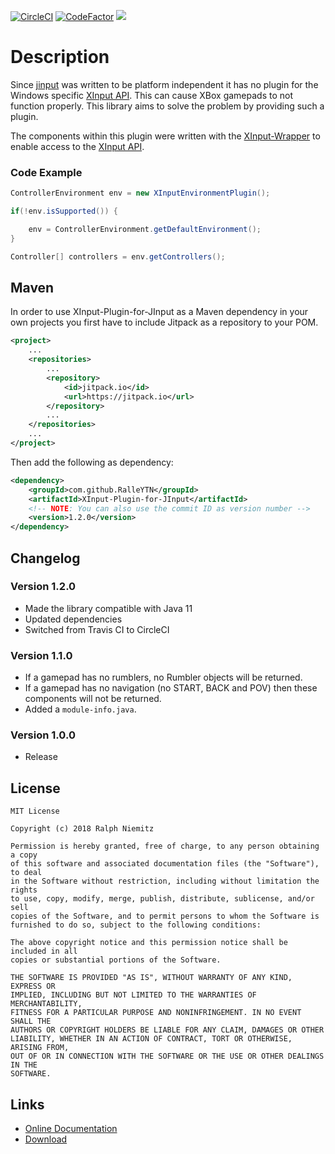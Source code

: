 [![CircleCI](https://dl.circleci.com/status-badge/img/gh/RalleYTN/XInput-Plugin-for-JInput/tree/master.svg?style=svg)](https://dl.circleci.com/status-badge/redirect/gh/RalleYTN/XInput-Plugin-for-JInput/tree/master)
[![CodeFactor](https://www.codefactor.io/repository/github/ralleytn/xinput-plugin-for-jinput/badge)](https://www.codefactor.io/repository/github/ralleytn/xinput-plugin-for-jinput)
[![](https://jitpack.io/v/RalleYTN/XInput-Plugin-for-JInput.svg)](https://jitpack.io/#RalleYTN/XInput-Plugin-for-JInput)


# Description

Since [jinput](https://github.com/jinput/jinput) was written to be platform independent it has no plugin for the Windows specific [XInput API](https://msdn.microsoft.com/de-de/library/windows/desktop/hh405053(v=vs.85)). This can cause XBox gamepads to not function properly. This library aims to solve the problem by providing such a plugin.

The components within this plugin were written with the [XInput-Wrapper](https://github.com/RalleYTN/XInput-Wrapper) to enable access to the [XInput API](https://msdn.microsoft.com/de-de/library/windows/desktop/hh405053(v=vs.85)).

### Code Example

```java
ControllerEnvironment env = new XInputEnvironmentPlugin();

if(!env.isSupported()) {

	env = ControllerEnvironment.getDefaultEnvironment();
}

Controller[] controllers = env.getControllers();
```

## Maven

In order to use XInput-Plugin-for-JInput as a Maven dependency in your own projects you first have to include Jitpack as a repository to your POM.

```xml
<project>
	...
	<repositories>
		...
		<repository>
			<id>jitpack.io</id>
			<url>https://jitpack.io</url>
		</repository>
		...
	</repositories>
	...
</project>
```

Then add the following as dependency:

```xml
<dependency>
	<groupId>com.github.RalleYTN</groupId>
	<artifactId>XInput-Plugin-for-JInput</artifactId>
	<!-- NOTE: You can also use the commit ID as version number -->
	<version>1.2.0</version>
</dependency>
```

## Changelog

### Version 1.2.0

- Made the library compatible with Java 11
- Updated dependencies
- Switched from Travis CI to CircleCI

### Version 1.1.0

- If a gamepad has no rumblers, no Rumbler objects will be returned.
- If a gamepad has no navigation (no START, BACK and POV) then these components will not be returned.
- Added a `module-info.java`.

### Version 1.0.0

- Release

## License

```
MIT License

Copyright (c) 2018 Ralph Niemitz

Permission is hereby granted, free of charge, to any person obtaining a copy
of this software and associated documentation files (the "Software"), to deal
in the Software without restriction, including without limitation the rights
to use, copy, modify, merge, publish, distribute, sublicense, and/or sell
copies of the Software, and to permit persons to whom the Software is
furnished to do so, subject to the following conditions:

The above copyright notice and this permission notice shall be included in all
copies or substantial portions of the Software.

THE SOFTWARE IS PROVIDED "AS IS", WITHOUT WARRANTY OF ANY KIND, EXPRESS OR
IMPLIED, INCLUDING BUT NOT LIMITED TO THE WARRANTIES OF MERCHANTABILITY,
FITNESS FOR A PARTICULAR PURPOSE AND NONINFRINGEMENT. IN NO EVENT SHALL THE
AUTHORS OR COPYRIGHT HOLDERS BE LIABLE FOR ANY CLAIM, DAMAGES OR OTHER
LIABILITY, WHETHER IN AN ACTION OF CONTRACT, TORT OR OTHERWISE, ARISING FROM,
OUT OF OR IN CONNECTION WITH THE SOFTWARE OR THE USE OR OTHER DEALINGS IN THE
SOFTWARE.
```

## Links

- [Online Documentation](https://ralleytn.github.io/XInput-Plugin-for-JInput/)
- [Download](https://github.com/RalleYTN/XInput-Plugin-for-JInput/releases)